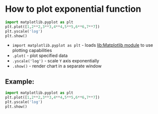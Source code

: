 # How to plot exponential function

```python
import matplotlib.pyplot as plt
plt.plot([1,2**2,3**3,4**4,5**5,6**6,7**7])
plt.yscale('log')
plt.show()
```

- `import matplotlib.pyplot as plt` - loads [lib:Matplotlib module](python-matplotlib/how-to-install-matplotlib-python-lib-in-ubuntu-ubuntuversion) to use plotting capabilities
- `.plot(` - plot specified data
- `.yscale('log')` - scale `Y` axis exponentially
- `.show()` - render chart in a separate window

## Example: 
```python
import matplotlib.pyplot as plt
plt.plot([1,2**2,3**3,4**4,5**5,6**6,7**7])
plt.yscale('log')
plt.show()
```

